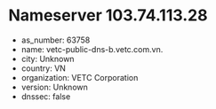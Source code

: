 # Nameserver 103.74.113.28

* as_number: 63758
* name: vetc-public-dns-b.vetc.com.vn.
* city: Unknown
* country: VN
* organization: VETC Corporation
* version: Unknown
* dnssec: false
